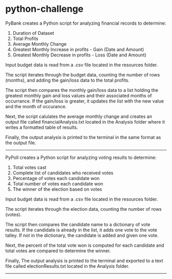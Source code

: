 # python-challenge

PyBank creates a Python script for analyzing financial records to determine:

1. Duration of Dataset
2. Total Profits
3. Average Monthly Change
4. Greatest Monthly Increase in profits - Gain (Date and Amount)
5. Greatest Monthly Decrease in profits - Loss (Date and Amount)

Input budget data is read from a .csv file located in the resources folder.

The script iterates through the budget data, counting the number of rows (months), and adding the gain/loss data to the total profits. 

The script then compares the monthly gain/loss data to a list holding the greatest monthly gain and loss values and their associated months of occurrance. If the gain/loss is greater, it updates the list with the new value and the month of occurance.

Next, the script calulates the average monthly change and creates an output file called financialAnalysis.txt located in the Analysis folder where it writes a formatted table of results. 

Finally, the output analysis is printed to the terminal in the same format as the output file.

************************************************************************************************

PyPoll creates a Python script for analyzing voting results to determine:

1. Total votes cast
2. Complete list of candidates who received votes
3. Percentage of votes each candidate won
4. Total number of votes each candidate won
5. The winner of the election based on votes

Input budget data is read from a .csv file located in the resources folder. 

The script iterates through the election data, counting the number of rows (votes).

The script then compares the candidate name to a dictionary of vote results. If the candidate is already in the list, it adds one vote to the vote talley. If not in the dictionary, the candidate is added and given one vote.

Next, the percent of the total vote won is computed for each candidate and total votes are compared to determine the winner.

Finally, The output analysis is printed to the terminal and exported to a text file called electionResults.txt located in the Analysis folder.

************************************************************************************************

